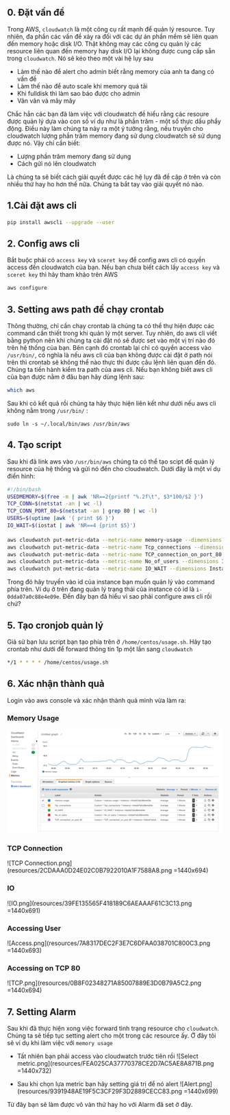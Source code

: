 ## 0. Đặt vấn đề
Trong AWS, `cloudwatch` là một công cụ rất mạnh để quản lý resource. Tuy nhiên, đa phần các vấn đề xảy ra đối với các dự án phần mềm sẽ liên quan đến memory hoặc disk I/O. Thật không may các công cụ quản lý các resource liên quan đến memory hay disk I/O lại không được cung cấp sẵn trong `cloudwatch`. Nó sẽ kéo theo một vài hệ lụy sau

  * Làm thế nào để alert cho admin biết rằng memory của anh ta đang có vấn đề
  * Làm thế nào để auto scale khi memory quá tải
  * Khi fulldisk thì làm sao báo được cho admin
  * Vân vân và mây mây
  
 Chắc hẳn các bạn đã làm việc với cloudwatch đề hiểu rằng các resoure được quản lý dựa vào con số ví dụ như là phần trăm - một số thực dấu phẩy động. Điều này làm chúng ta nảy ra một ý tưởng rằng, nếu truyền cho cloudwatch lượng phần trăm memory đang sử dụng cloudwatch sẽ sử dụng được nó. Vậy chỉ cần biết:
  * Lượng phần trăm memory đang sử dụng
  * Cách gửi nó lên cloudwatch
  
Là chúng ta sẽ biết cách giải quyết được các hệ lụy đã đề cập ở trên và còn nhiều thứ hay ho hơn thế nữa. Chúng ta bắt tay vào giải quyết nó nào.

## 1.Cài đặt aws cli
```sh
pip install awscli --upgrade --user 
```

## 2. Config aws cli
Bắt buộc phải có `access key` và `sceret key` để config aws cli có quyền access đến cloudwatch của bạn. Nếu bạn chưa biết cách lấy `access key` và `sceret key` thì hãy tham khảo trên AWS

```sh
aws configure
```

## 3. Setting aws path để chạy crontab
Thông thường, chỉ cần chạy crontab là chúng ta có thể thự hiện được các command cần thiết trong khi quản lý một server. Tuy nhiên, do aws cli viết bằng python nên khi chúng ta cài đặt nó sẽ được set vào một vị trí nào đó trên hệ thống của bạn. Bên cạnh đó crontab lại chỉ có quyền access vào `/usr/bin/`, có nghĩa là nếu aws cli của bạn không được cài đặt ở path nói trên thì crontab sẽ không thể nào thực thi được câu lệnh liên quan đến đó. Chúng ta tiến hành kiểm tra path của aws cli. Nếu bạn không biết aws cli của bạn được nằm ở đâu bạn hãy dùng lệnh sau:
```sh
which aws
```
Sau khi có kết quả rồi chúng ta hãy thực hiện liên kết như dưới nếu aws cli không nằm trong `/usr/bin/` :
```
sudo ln -s ~/.local/bin/aws /usr/bin/aws
```

## 4. Tạo script
Sau khi đã link aws vào `/usr/bin/aws` chúng ta có thể tạo scipt để quản lý resource của hệ thống và gửi nó đến cho cloudwatch. Dưới đây là một ví dụ điển hình:
```sh
#!/bin/bash
USEDMEMORY=$(free -m | awk 'NR==2{printf "%.2f\t", $3*100/$2 }')
TCP_CONN=$(netstat -an | wc -l)
TCP_CONN_PORT_80=$(netstat -an | grep 80 | wc -l)
USERS=$(uptime |awk '{ print $6 }')
IO_WAIT=$(iostat | awk 'NR==4 {print $5}')
 
aws cloudwatch put-metric-data --metric-name memory-usage --dimensions Instance=i-0dda07a0c88e4e09e  --namespace "Custom" --value $USEDMEMORY
aws cloudwatch put-metric-data --metric-name Tcp_connections --dimensions Instance=i-0dda07a0c88e4e09e  --namespace "Custom" --value $TCP_CONN
aws cloudwatch put-metric-data --metric-name TCP_connection_on_port_80 --dimensions Instance=i-0dda07a0c88e4e09e  --namespace "Custom" --value $TCP_CONN_PORT_80
aws cloudwatch put-metric-data --metric-name No_of_users --dimensions Instance=i-0dda07a0c88e4e09e  --namespace "Custom" --value $USERS
aws cloudwatch put-metric-data --metric-name IO_WAIT --dimensions Instance=i-0dda07a0c88e4e09e  --namespace "Custom" --value $IO_WAIT
```
Trong đó hãy truyền vào id của instance bạn muốn quản lý vào command phía trên. Ví dụ ở trên đang quản lý trạng thái của instance có id là `i-0dda07a0c88e4e09e`. Đến đây bạn đã hiểu vì sao phải configure aws cli rồi chứ?

## 5. Tạo cronjob quản lý
Giả sử bạn lưu script bạn tạo phía trên ở `/home/centos/usage.sh`. Hãy tạo crontab như dưới để forward thông tin 1p một lần sang `cloudwatch`
```sh
*/1 * * * * /home/centos/usage.sh
```

## 6. Xác nhận thành quả
Login vào aws console và xác nhận thành quả mình vừa làm ra:

### Memory Usage
![memory.png](resources/C5556578CCE001667031B821DC9F1A1C.png)

### TCP Connection
![TCP Connection.png](resources/2CDAAA0D24E02C0B7922010A1F7588A8.png =1440x694)

### IO
![IO.png](resources/39FE135565F418189C6AEAAAF61C3C13.png =1440x691)

### Accessing User
![Access.png](resources/7A8317DEC2F3E7C6DFAA038701C800C3.png =1440x693)

### Accessing on TCP 80
![TCP.png](resources/0B8F02348271A85007889E3D0B79A5C2.png =1440x694)

## 7. Setting Alarm
Sau khi đã thực hiện xong việc forward tình trạng resource cho `cloudwatch`. Chúng ta sẽ tiếp tục setting alert cho một trong các resource ấy. Ở đây tôi sẽ ví dụ khi làm việc với `memory usage`

* Tất nhiên bạn phải access vào cloudwatch trước tiên rồi
![Select metric.png](resources/FEA025CA37770378CE2D7AC5AE8A871B.png =1440x732)

* Sau khi chọn lựa metric bạn hãy setting giá trị để nó alert
![Alert.png](resources/9391948AE19F5C3CF29F3D2889CECC83.png =1440x699)

Từ đây bạn sẽ làm được vô vàn thứ hay ho với Alarm đã set ở đây.

